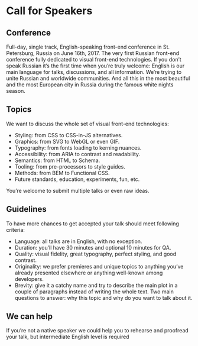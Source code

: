 # Call for Speakers

## Conference

Full-day, single track, English-speaking front-end conference in St. Petersburg, Russia on June 16th, 2017. The very first Russian front-end conference fully dedicated to visual front-end technologies. If you don’t speak Russian it’s the first time when you’re truly welcome: English is our main language for talks, discussions, and all information. We’re trying to unite Russian and worldwide communities. And all this in the most beautiful and the most European city in Russia during the famous white nights season.

## Topics

We want to discuss the whole set of visual front-end technologies:

- Styling: from CSS to CSS-in-JS alternatives.
- Graphics: from SVG to WebGL or even GIF.
- Typography: from fonts loading to kerning nuances.
- Accessibility: from ARIA to contrast and readability.
- Semantics: from HTML to Schema.
- Tooling: from pre-processors to style guides.
- Methods: from BEM to Functional CSS.
- Future standards, education, experiments, fun, etc.

You’re welcome to submit multiple talks or even raw ideas.

## Guidelines

To have more chances to get accepted your talk should meet following criteria:

- Language: all talks are in English, with no exception.
- Duration: you’ll have 30 minutes and optional 10 minutes for QA.
- Quality: visual fidelity, great typography, perfect styling, and good contrast.
- Originality: we prefer premieres and unique topics to anything you’ve already presented elsewhere or anything well-known among developers.
- Brevity: give it a catchy name and try to describe the main plot in a couple of paragraphs instead of writing the whole text. Two main questions to answer: why this topic and why do you want to talk about it.

## We can help

If you’re not a native speaker we could help you to rehearse and proofread your talk, but intermediate English level is required
